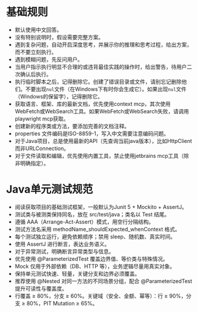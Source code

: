 # 基础规则
* 默认使用中文回答。
* 没有特别说明时，假设需要完整方案。
* 遇到复杂问题，自动开启深度思考，并展示你的推理和思考过程，给出方案，而不要立刻执行。
* 遇到模糊问题，先反问用户。
* 当用户指示执行明显不合理的或违背最佳实践的操作时，给出警告，待用户二次确认后执行。
* 执行临时脚本之后，记得删除它。创建了错误目录或文件，请别忘记删除他们。不要出现`nul`文件（在Windows下有时你会生成它）。如果出现`nul`文件（Windows的保留字），记得删除它。
* 获取语言、框架、库的最新文档，优先使用context mcp，其次使用WebFetch或WebSearch工具。如果WebFetch或WebSearch失败，请调用playwright mcp获取。
* 创建新的程序类或方法，要添加完善的文档注释。
* properties 文件编码是ISO-8859-1，写入中文需要注意编码问题。
* 对于Java项目，总是使用最新的API（先查询当前java版本），比如HttpClient而非URLConnection。
* 对于文件读取和编辑，优先使用内置工具，禁止使用jetbrains mcp工具（除非明确指定）。

# Java单元测试规范
* 阅读获取项目的基础测试框架，一般默认为Junit 5 + Mockito + AssertJ。
* 测试类与被测类保持同名，放在 src/test/java；类名以 Test 结尾。
* 遵循 AAA（Arrange-Act-Assert）模式，用空行分隔结构。
* 测试方法名采用 methodName_shouldExpected_whenContext 格式。
* 每个测试独立运行，避免依赖顺序；禁用 sleep、随机数、真实时间。
* 使用 AssertJ 进行断言，表达业务语义。
* 对于异常测试，明确断言异常类型与信息。
* 优先使用 @ParameterizedTest 覆盖边界值、等价类与特殊情况。
* Mock 仅用于外部依赖（DB、HTTP 等），业务逻辑尽量用真实对象。
* 保持单元测试快速、轻量，关键分支和边界必须覆盖。
* 推荐使用 @Nested 对同一方法的不同场景分组，配合 @ParameterizedTest 提升可读性与覆盖度。
* 行覆盖 ≥ 80%，分支 ≥ 60%。关键域（安全、金额、幂等）：行 ≥ 90%，分支 ≥ 80%，PIT Mutation ≥ 65%。